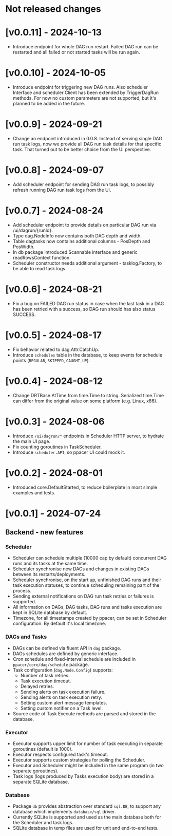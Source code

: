 # Not released changes

# [v0.0.11] - 2024-10-13

- Introduce endpoint for whole DAG run restart. Failed DAG run can be restarted
  and all failed or not started tasks will be run again.

# [v0.0.10] - 2024-10-05

- Introduce endpoint for triggering new DAG runs. Also scheduler Interface and
scheduler Client has been extended by TriggerDagRun methods. For now no custom
parameters are not supported, but it's planned to be added in the future.


# [v0.0.9] - 2024-09-21

- Change an endpoint introduced in 0.0.8. Instead of serving single DAG run
task logs, now we provide all DAG run task details for that specific task. That
turned out to be better choice from the UI perspective.


# [v0.0.8] - 2024-09-07

- Add scheduler endpoint for sending DAG run task logs, to possibly refresh
running DAG run task logs from the UI.


# [v0.0.7] - 2024-08-24

- Add scheduler endpoint to provide details on particular DAG run via
/ui/dagrun/{runId}.
- Type dag.NodeInfo now contains both DAG depth and width.
- Table dagtasks now contains additional columns - PosDepth and PosWidth.
- In db package introduced Scannable interface and generic readRowsContext
function.
- Scheduler constructor needs additional argument - tasklog.Factory, to be able
  to read task logs.


# [v0.0.6] - 2024-08-21

- Fix a bug on FAILED DAG run status in case when the last task in a DAG has
been retried with a success, so DAG run should has also status SUCCESS.


# [v0.0.5] - 2024-08-17

- Fix behavior related to dag.Attr.CatchUp.
- Introduce `schedules` table in the database, to keep events for schedule
points (`REGULAR`, `SKIPPED`, `CAUGHT_UP`).


# [v0.0.4] - 2024-08-12

- Change DRTBase.AtTime from time.Time to string. Serialized time.Time can
differ from the original value on some platform (e.g. Linux, x86).


# [v0.0.3] - 2024-08-06

- Introduce `/ui/dagrun/*` endpoints in Scheduler HTTP server, to hydrate the
    main UI page.
- Fix counting goroutines in TaskScheduler.
- Introduce `scheduler.API`, so ppacer UI could mock it.


# [v0.0.2] - 2024-08-01

- Introduced core.DefaultStarted, to reduce boilerplate in most simple examples
and tests.


# [v0.0.1] - 2024-07-24

## Backend - new features


### Scheduler

- Scheduler can schedule multiple (10000 cap by default) concurrent DAG runs
  and its tasks at the same time.
- Scheduler synchronise new DAGs and changes in existing DAGs between its
  restarts/deployments.
- Scheduler synchronise, on the start up, unfinished DAG runs and their task
  execution statuses, to continue scheduling remaining part of the process.
- Sending external notifications on DAG run task retries or failures is
  supported.
- All information on DAGs, DAG tasks, DAG runs and tasks execution are kept in
  SQLite database by default.
- Timezone, for all timestamps created by ppacer, can be set in Scheduler
  configuration. By default it's local timezone.


### DAGs and Tasks

- DAGs can be defined via fluent API in `dag` package.
- DAGs schedules are defined by generic interface.
- Cron schedule and fixed-interval schedule are included in
  `ppacer/core/dag/schedule` package.
- Task configuration (`dag.Node.Config`) supports:
    - Number of task retries.
    - Task execution timeout.
    - Delayed retries.
    - Sending alerts on task execution failure.
    - Sending alerts on task execution retry.
    - Setting custom alert message templates.
    - Setting custom notifier on a Task level.
- Source code of Task Execute methods are parsed and stored in the database.


### Executor

- Executor supports upper limit for number of task executing in separate
  goroutines (default is 1000).
- Executor respects configured task's timeout.
- Executor supports custom strategies for polling the Scheduler.
- Executor and Scheduler might be included in the same program (in two separate
  goroutines).
- Task logs (logs produced by Tasks execution body) are stored in a separate
  SQLite database.


### Database

- Package `db` provides abstraction over standard `sql.DB`, to support any
  database which implements `database/sql` driver.
- Currently SQLite is supported and used as the main database both for the
  Scheduler and task logs.
- SQLite database in temp files are used for unit and end-to-end tests.


